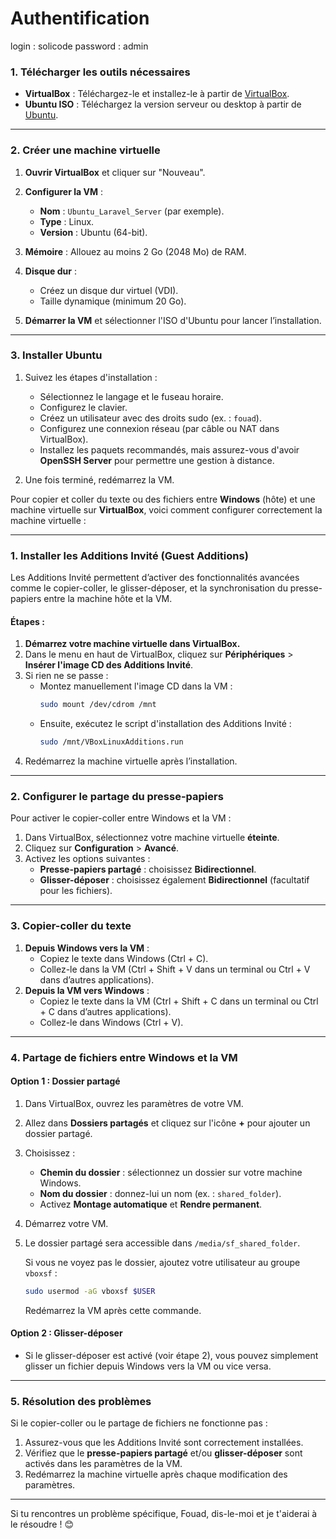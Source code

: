 # Authentification 

login : solicode
password : admin



### **1. Télécharger les outils nécessaires**
- **VirtualBox** : Téléchargez-le et installez-le à partir de [VirtualBox](https://www.virtualbox.org/).
- **Ubuntu ISO** : Téléchargez la version serveur ou desktop à partir de [Ubuntu](https://ubuntu.com/download).

---

### **2. Créer une machine virtuelle**
1. **Ouvrir VirtualBox** et cliquer sur "Nouveau".
2. **Configurer la VM** :
   - **Nom** : `Ubuntu_Laravel_Server` (par exemple).
   - **Type** : Linux.
   - **Version** : Ubuntu (64-bit).
3. **Mémoire** : Allouez au moins 2 Go (2048 Mo) de RAM.
4. **Disque dur** :
   - Créez un disque dur virtuel (VDI).
   - Taille dynamique (minimum 20 Go).

5. **Démarrer la VM** et sélectionner l'ISO d'Ubuntu pour lancer l’installation.

---

### **3. Installer Ubuntu**
1. Suivez les étapes d'installation :
   - Sélectionnez le langage et le fuseau horaire.
   - Configurez le clavier.
   - Créez un utilisateur avec des droits sudo (ex. : `fouad`).
   - Configurez une connexion réseau (par câble ou NAT dans VirtualBox).
   - Installez les paquets recommandés, mais assurez-vous d'avoir **OpenSSH Server** pour permettre une gestion à distance.

2. Une fois terminé, redémarrez la VM.




Pour copier et coller du texte ou des fichiers entre **Windows** (hôte) et une machine virtuelle sur **VirtualBox**, voici comment configurer correctement la machine virtuelle :

---

### **1. Installer les Additions Invité (Guest Additions)**

Les Additions Invité permettent d’activer des fonctionnalités avancées comme le copier-coller, le glisser-déposer, et la synchronisation du presse-papiers entre la machine hôte et la VM.

#### Étapes :
1. **Démarrez votre machine virtuelle dans VirtualBox.**
2. Dans le menu en haut de VirtualBox, cliquez sur **Périphériques** > **Insérer l'image CD des Additions Invité**.
3. Si rien ne se passe :
   - Montez manuellement l'image CD dans la VM :
     ```bash
     sudo mount /dev/cdrom /mnt
     ```
   - Ensuite, exécutez le script d'installation des Additions Invité :
     ```bash
     sudo /mnt/VBoxLinuxAdditions.run
     ```
4. Redémarrez la machine virtuelle après l’installation.

---

### **2. Configurer le partage du presse-papiers**
Pour activer le copier-coller entre Windows et la VM :
1. Dans VirtualBox, sélectionnez votre machine virtuelle **éteinte**.
2. Cliquez sur **Configuration** > **Avancé**.
3. Activez les options suivantes :
   - **Presse-papiers partagé** : choisissez **Bidirectionnel**.
   - **Glisser-déposer** : choisissez également **Bidirectionnel** (facultatif pour les fichiers).

---

### **3. Copier-coller du texte**
1. **Depuis Windows vers la VM** :
   - Copiez le texte dans Windows (Ctrl + C).
   - Collez-le dans la VM (Ctrl + Shift + V dans un terminal ou Ctrl + V dans d’autres applications).
2. **Depuis la VM vers Windows** :
   - Copiez le texte dans la VM (Ctrl + Shift + C dans un terminal ou Ctrl + C dans d’autres applications).
   - Collez-le dans Windows (Ctrl + V).

---

### **4. Partage de fichiers entre Windows et la VM**

#### **Option 1 : Dossier partagé**
1. Dans VirtualBox, ouvrez les paramètres de votre VM.
2. Allez dans **Dossiers partagés** et cliquez sur l'icône **+** pour ajouter un dossier partagé.
3. Choisissez :
   - **Chemin du dossier** : sélectionnez un dossier sur votre machine Windows.
   - **Nom du dossier** : donnez-lui un nom (ex. : `shared_folder`).
   - Activez **Montage automatique** et **Rendre permanent**.
4. Démarrez votre VM.
5. Le dossier partagé sera accessible dans `/media/sf_shared_folder`.

   Si vous ne voyez pas le dossier, ajoutez votre utilisateur au groupe `vboxsf` :
   ```bash
   sudo usermod -aG vboxsf $USER
   ```

   Redémarrez la VM après cette commande.

#### **Option 2 : Glisser-déposer**
- Si le glisser-déposer est activé (voir étape 2), vous pouvez simplement glisser un fichier depuis Windows vers la VM ou vice versa.

---

### **5. Résolution des problèmes**
Si le copier-coller ou le partage de fichiers ne fonctionne pas :
1. Assurez-vous que les Additions Invité sont correctement installées.
2. Vérifiez que le **presse-papiers partagé** et/ou **glisser-déposer** sont activés dans les paramètres de la VM.
3. Redémarrez la machine virtuelle après chaque modification des paramètres.

---

Si tu rencontres un problème spécifique, Fouad, dis-le-moi et je t'aiderai à le résoudre ! 😊



